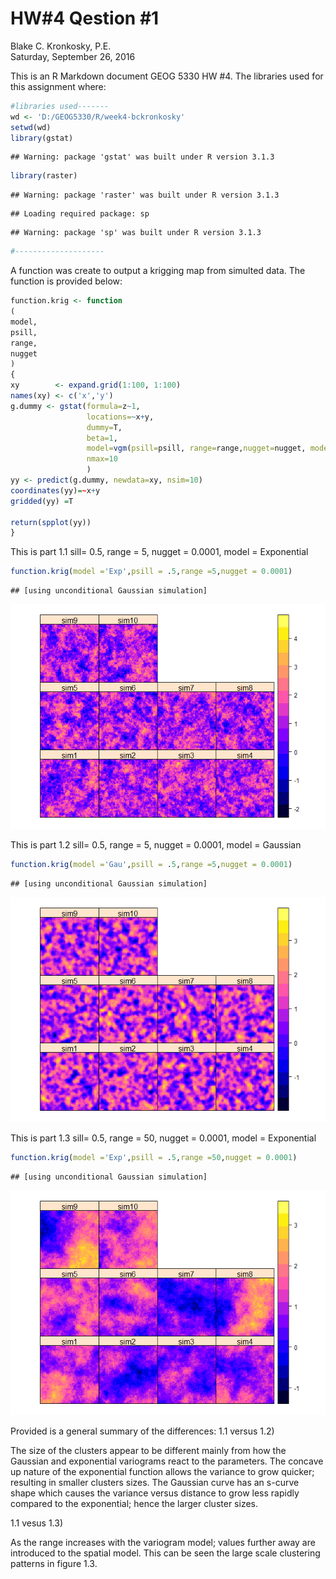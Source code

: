 # HW#4 Qestion #1
Blake C. Kronkosky, P.E.  
Saturday, September 26, 2016  

This is an R Markdown document GEOG 5330 HW #4. 
The libraries used for this assignment where:

```r
#libraries used-------
wd <- 'D:/GEOG5330/R/week4-bckronkosky'
setwd(wd)
library(gstat)
```

```
## Warning: package 'gstat' was built under R version 3.1.3
```

```r
library(raster)
```

```
## Warning: package 'raster' was built under R version 3.1.3
```

```
## Loading required package: sp
```

```
## Warning: package 'sp' was built under R version 3.1.3
```

```r
#--------------------
```

A function was create to output a krigging map from simulted data.
The function is provided below:


```r
function.krig <- function
(
model,
psill,
range,
nugget
)
{
xy        <- expand.grid(1:100, 1:100)
names(xy) <- c('x','y')
g.dummy <- gstat(formula=z~1, 
                 locations=~x+y, 
                 dummy=T, 
                 beta=1, 
                 model=vgm(psill=psill, range=range,nugget=nugget, model=model),
                 nmax=10
                 ) 
yy <- predict(g.dummy, newdata=xy, nsim=10)
coordinates(yy)=~x+y
gridded(yy) =T

return(spplot(yy))
}
```

This is part 1.1 
sill= 0.5, range = 5, nugget = 0.0001, model = Exponential 


```r
function.krig(model ='Exp',psill = .5,range =5,nugget = 0.0001)
```

```
## [using unconditional Gaussian simulation]
```

![](HWQ1_files/figure-html/unnamed-chunk-3-1.png)<!-- -->

This is part 1.2 
sill= 0.5, range = 5, nugget = 0.0001, model = Gaussian 


```r
function.krig(model ='Gau',psill = .5,range =5,nugget = 0.0001)
```

```
## [using unconditional Gaussian simulation]
```

![](HWQ1_files/figure-html/unnamed-chunk-4-1.png)<!-- -->


This is part 1.3
sill= 0.5, range = 50, nugget = 0.0001, model = Exponential  


```r
function.krig(model ='Exp',psill = .5,range =50,nugget = 0.0001)
```

```
## [using unconditional Gaussian simulation]
```

![](HWQ1_files/figure-html/unnamed-chunk-5-1.png)<!-- -->

Provided is a general summary of the differences:
1.1	versus 1.2)

The size of the clusters appear to be different mainly from how the Gaussian and exponential variograms react to the parameters.  The concave up nature of the exponential function allows the variance to grow quicker; resulting in smaller clusters sizes.  The Gaussian curve has an s-curve shape which causes the variance versus distance to grow less rapidly compared to the exponential; hence the larger cluster sizes.

1.1	vesus 1.3) 

As the range increases with the variogram model; values further away are introduced to the spatial model.  This can be seen the large scale clustering patterns in figure 1.3.



